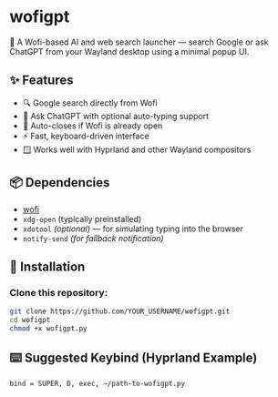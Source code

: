 # wofigpt

🧠 A Wofi-based AI and web search launcher — search Google or ask ChatGPT from your Wayland desktop using a minimal popup UI.

## ✨ Features

- 🔍 Google search directly from Wofi
- 🤖 Ask ChatGPT with optional auto-typing support
- 🚫 Auto-closes if Wofi is already open
- ⚡ Fast, keyboard-driven interface
- 🪟 Works well with Hyprland and other Wayland compositors

## 📦 Dependencies

- [wofi](https://github.com/SimplyCEO/wofi)
- `xdg-open` (typically preinstalled)
- `xdotool` *(optional)* — for simulating typing into the browser
- `notify-send` *(for fallback notification)*

## 🚀 Installation

### Clone this repository:

```bash
git clone https://github.com/YOUR_USERNAME/wofigpt.git
cd wofigpt
chmod +x wofigpt.py
```

## ⌨️ Suggested Keybind (Hyprland Example)
`bind = SUPER, D, exec, ~/path-to-wofigpt.py`
